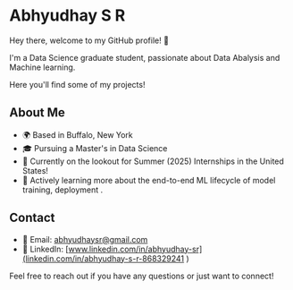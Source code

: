 # Abhyudhay S R

Hey there, welcome to my GitHub profile! 👋

I'm a Data Science graduate student, passionate about Data Abalysis and Machine learning.

Here you'll find some of my projects!

## About Me

- 🌍 Based in Buffalo, New York
- 🎓 Pursuing a Master's in Data Science
- 💼 Currently on the lookout for Summer (2025) Internships in the United States!
- 🌱 Actively learning more about the end-to-end ML lifecycle of model training, deployment .

## Contact

- 📧 Email: abhyudhaysr@gmail.com
- 💼 LinkedIn: [www.linkedin.com/in/abhyudhay-sr](linkedin.com/in/abhyudhay-s-r-868329241
)

Feel free to reach out if you have any questions or just want to connect!
